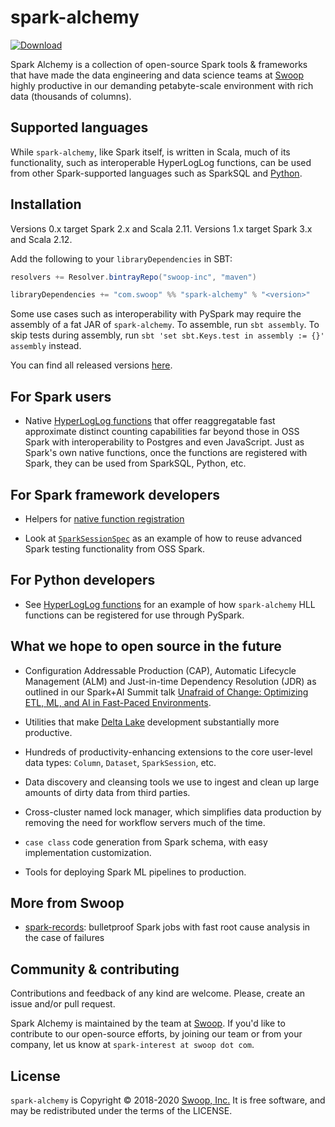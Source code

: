 # spark-alchemy

[![Download](https://api.bintray.com/packages/swoop-inc/maven/spark-alchemy/images/download.svg)](https://bintray.com/swoop-inc/maven/spark-alchemy/_latestVersion)

Spark Alchemy is a collection of open-source Spark tools & frameworks that have made the data engineering and
data science teams at [Swoop](https://www.swoop.com) highly productive in our demanding petabyte-scale environment
with rich data (thousands of columns).

## Supported languages

While `spark-alchemy`, like Spark itself, is written in Scala, much of its functionality, such as interoperable HyperLogLog functions, can be used from other Spark-supported languages such as SparkSQL and [Python](#for-python-developers). 

## Installation

Versions 0.x target Spark 2.x and Scala 2.11. Versions 1.x target Spark 3.x and Scala 2.12.

Add the following to your `libraryDependencies` in SBT:

```scala
resolvers += Resolver.bintrayRepo("swoop-inc", "maven")

libraryDependencies += "com.swoop" %% "spark-alchemy" % "<version>"
```

Some use cases such as interoperability with PySpark may require the assembly of a fat JAR of `spark-alchemy`. To assemble, run `sbt assembly`. To skip tests during assembly, run `sbt 'set sbt.Keys.test in assembly := {}' assembly` instead.

You can find all released versions [here](https://github.com/swoop-inc/spark-alchemy/releases).

## For Spark users

- Native [HyperLogLog functions](../../wiki/Spark-HyperLogLog-Functions) that offer reaggregatable fast approximate distinct counting capabilities far beyond those in OSS Spark with interoperability to Postgres and even JavaScript. Just as Spark's own native functions, once the functions are registered with Spark, they can be used from SparkSQL, Python, etc.

## For Spark framework developers

- Helpers for [native function registration](../../wiki/Spark-Native-Functions)

- Look at [`SparkSessionSpec`](alchemy/src/test/scala/com/swoop/test_utils/SparkSessionSpec.scala) as an example of how to reuse advanced Spark testing functionality from OSS Spark.

## For Python developers

- See [HyperLogLog functions](../../wiki/Spark-HyperLogLog-Functions) for an example of how `spark-alchemy` HLL functions can be registered for use through PySpark.

## What we hope to open source in the future

- Configuration Addressable Production (CAP), Automatic Lifecycle Management (ALM) and Just-in-time Dependency Resolution
(JDR) as outlined in our Spark+AI Summit talk [Unafraid of Change: Optimizing ETL, ML, and AI in Fast-Paced Environments](https://databricks.com/session/unafraid-of-change-optimizing-etl-ml-ai-in-fast-paced-environments).

- Utilities that make [Delta Lake](https://delta.io) development substantially more productive.

- Hundreds of productivity-enhancing extensions to the core user-level data types: `Column`, `Dataset`, `SparkSession`, etc.

- Data discovery and cleansing tools we use to ingest and clean up large amounts of dirty data from third parties.

- Cross-cluster named lock manager, which simplifies data production by removing the need for workflow servers much of the time.

- `case class` code generation from Spark schema, with easy implementation customization.

- Tools for deploying Spark ML pipelines to production.

## More from Swoop

- [spark-records](https://github.com/swoop-inc/spark-records): bulletproof Spark jobs with fast root cause analysis in the case of failures

## Community & contributing

Contributions and feedback of any kind are welcome. Please, create an issue and/or pull request.

Spark Alchemy is maintained by the team at [Swoop](https://www.swoop.com). If you'd like to contribute to our open-source efforts, by joining our team or from your company, let us know at `spark-interest at swoop dot com`.

## License

`spark-alchemy` is Copyright &copy; 2018-2020 [Swoop, Inc.](https://www.swoop.com) It is free software, and may be redistributed under the terms of the LICENSE.
